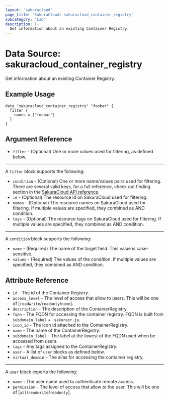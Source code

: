 ```yaml
---
layout: "sakuracloud"
page_title: "SakuraCloud: sakuracloud_container_registry"
subcategory: "Lab"
description: |-
  Get information about an existing Container Registry.
---
```


# Data Source: sakuracloud_container_registry

Get information about an existing Container Registry.

## Example Usage

```hcl
data "sakuracloud_container_registry" "foobar" {
  filter {
    names = ["foobar"]
  }
}
```
## Argument Reference

* `filter` - (Optional) One or more values used for filtering, as defined below.


---

A `filter` block supports the following:

* `condition` - (Optional) One or more name/values pairs used for filtering. There are several valid keys, for a full reference, check out finding section in the [SakuraCloud API reference](https://developer.sakura.ad.jp/cloud/api/1.1/).
* `id` - (Optional) The resource id on SakuraCloud used for filtering.
* `names` - (Optional) The resource names on SakuraCloud used for filtering. If multiple values ​​are specified, they combined as AND condition.
* `tags` - (Optional) The resource tags on SakuraCloud used for filtering. If multiple values ​​are specified, they combined as AND condition.

---

A `condition` block supports the following:

* `name` - (Required) The name of the target field. This value is case-sensitive.
* `values` - (Required) The values of the condition. If multiple values ​​are specified, they combined as AND condition.


## Attribute Reference

* `id` - The id of the Container Registry.
* `access_level` - The level of access that allow to users. This will be one of [`readwrite`/`readonly`/`none`].
* `description` - The description of the ContainerRegistry.
* `fqdn` - The FQDN for accessing the container registry. FQDN is built from `subdomain_label` + `.sakuracr.jp`.
* `icon_id` - The icon id attached to the ContainerRegistry.
* `name` - The name of the ContainerRegistry.
* `subdomain_label` - The label at the lowest of the FQDN used when be accessed from users.
* `tags` - Any tags assigned to the ContainerRegistry.
* `user` - A list of `user` blocks as defined below.
* `virtual_domain` - The alias for accessing the container registry.


---

A `user` block exports the following:

* `name` - The user name used to authenticate remote access.
* `permission` - The level of access that allow to the user. This will be one of [`all`/`readwrite`/`readonly`].

